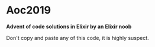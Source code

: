 # Aoc2019

**Advent of code solutions in Elixir by an Elixir noob**

Don't copy and paste any of this code, it is highly suspect.
